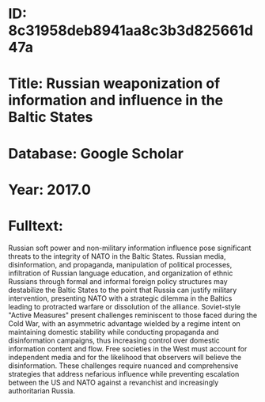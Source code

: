 # ID: 8c31958deb8941aa8c3b3d825661d47a
# Title: Russian weaponization of information and influence in the Baltic States
# Database: Google Scholar
# Year: 2017.0
# Fulltext:
Russian soft power and non-military information influence pose significant threats to the integrity of NATO in the Baltic States.
Russian media, disinformation, and propaganda, manipulation of political processes, infiltration of Russian language education, and organization of ethnic Russians through formal and informal foreign policy structures may destabilize the Baltic States to the point that Russia can justify military intervention, presenting NATO with a strategic dilemma in the Baltics leading to protracted warfare or dissolution of the alliance.
Soviet-style "Active Measures" present challenges reminiscent to those faced during the Cold War, with an asymmetric advantage wielded by a regime intent on maintaining domestic stability while conducting propaganda and disinformation campaigns, thus increasing control over domestic information content and flow.
Free societies in the West must account for independent media and for the likelihood that observers will believe the disinformation.
These challenges require nuanced and comprehensive strategies that address nefarious influence while preventing escalation between the US and NATO against a revanchist and increasingly authoritarian Russia.